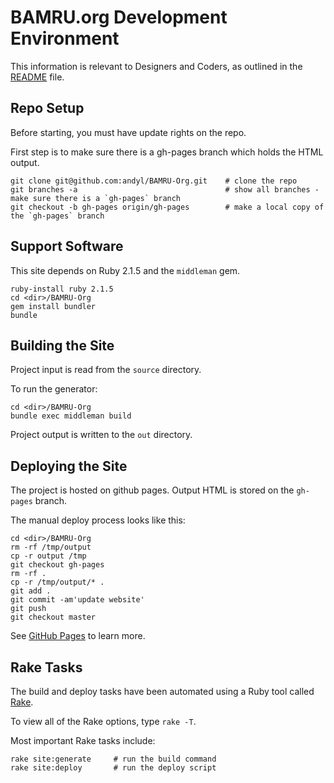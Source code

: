 # BAMRU.org Development Environment

This information is relevant to Designers and Coders, as outlined in the [README](../README.md) file.

## Repo Setup

Before starting, you must have update rights on the repo.

First step is to make sure there is a gh-pages branch which holds the HTML output.

    git clone git@github.com:andyl/BAMRU-Org.git    # clone the repo
    git branches -a                                 # show all branches - make sure there is a `gh-pages` branch
    git checkout -b gh-pages origin/gh-pages        # make a local copy of the `gh-pages` branch

## Support Software

This site depends on Ruby 2.1.5 and the `middleman` gem.

    ruby-install ruby 2.1.5
    cd <dir>/BAMRU-Org
    gem install bundler
    bundle

## Building the Site

Project input is read from the `source` directory.

To run the generator:

    cd <dir>/BAMRU-Org
    bundle exec middleman build

Project output is written to the `out` directory.

## Deploying the Site

The project is hosted on github pages.  Output HTML is stored on the `gh-pages` branch.

The manual deploy process looks like this:

    cd <dir>/BAMRU-Org
    rm -rf /tmp/output
    cp -r output /tmp
    git checkout gh-pages
    rm -rf .
    cp -r /tmp/output/* .
    git add .
    git commit -am'update website'
    git push
    git checkout master

See [GitHub Pages](http://pages.github.com) to learn more.

## Rake Tasks

The build and deploy tasks have been automated using a Ruby tool called [Rake](http://en.wikipedia.org/wiki/Rake_%28software%29).

To view all of the Rake options, type `rake -T`.

Most important Rake tasks include:

    rake site:generate     # run the build command
    rake site:deploy       # run the deploy script 
